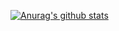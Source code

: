 [![Anurag's github stats](https://github-readme-stats.vercel.app/api?username=oppikar)](https://github.com/anuraghazra/github-readme-stats)